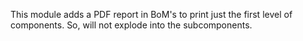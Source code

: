 This module adds a PDF report in BoM's to print just the first level of
components. So, will not explode into the subcomponents.
